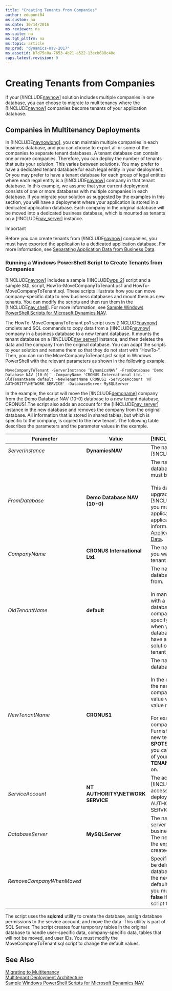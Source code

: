 ```yaml
---
title: "Creating Tenants from Companies"
author: edupont04
ms.custom: na
ms.date: 10/14/2016
ms.reviewer: na
ms.suite: na
ms.tgt_pltfrm: na
ms.topic: article
ms.prod: "dynamics-nav-2017"
ms.assetid: b7d75e0a-7653-4b21-a522-13ecb688c40e
caps.latest.revision: 9
---
```

# Creating Tenants from Companies
If your [!INCLUDE[navnow](includes/navnow_md.md)] solution includes multiple companies in one database, you can choose to migrate to multitenancy where the [!INCLUDE[navnow](includes/navnow_md.md)] companies become tenants of your application database.  

## Companies in Multitenancy Deployments  
 In [!INCLUDE[navnowlong](includes/navnowlong_md.md)], you can maintain multiple companies in each business database, and you can choose to export all or some of the companies to separate tenant databases. A tenant database can contain one or more companies. Therefore, you can deploy the number of tenants that suits your solution. This varies between solutions. You may prefer to have a dedicated tenant database for each legal entity in your deployment. Or you may prefer to have a tenant database for each group of legal entities where each legal entity is a [!INCLUDE[navnow](includes/navnow_md.md)] company in that tenant database. In this example, we assume that your current deployment consists of one or more databases with multiple companies in each database. If you migrate your solution as suggested by the examples in this section, you will have a deployment where your application is stored in a dedicated application database. Each company in the original database will be moved into a dedicated business database, which is mounted as tenants on a [!INCLUDE[nav_server](includes/nav_server_md.md)] instance.  

> [!IMPORTANT]  
>  Before you can create tenants from [!INCLUDE[navnow](includes/navnow_md.md)] companies, you must have exported the application to a dedicated application database. For more information, see [Separating Application Data from Business Data](Separating-Application-Data-from-Business-Data.md).  

### Running a Windows PowerShell Script to Create Tenants from Companies  
 [!INCLUDE[navnow](includes/navnow_md.md)] includes a sample [!INCLUDE[wps_2](includes/wps_2_md.md)] script and a sample SQL script, HowTo-MoveCompanyToTenant.ps1 and HowTo-MoveCompanyToTenant.sql. These scripts illustrate how you can move company-specific data to new business databases and mount them as new tenants. You can modify the scripts and then run them in the [!INCLUDE[nav_shell](includes/nav_shell_md.md)]. For more information, see [Sample Windows PowerShell Scripts for Microsoft Dynamics NAV](Sample-Windows-PowerShell-Scripts-for-Microsoft-Dynamics-NAV.md).  

 The HowTo-MoveCompanyToTenant.ps1 script uses [!INCLUDE[navnow](includes/navnow_md.md)] cmdlets and SQL commands to copy data from a [!INCLUDE[navnow](includes/navnow_md.md)] company in a business database to a new tenant database. It mounts the tenant database on a [!INCLUDE[nav_server](includes/nav_server_md.md)] instance, and then deletes the data and the company from the original database. You can adapt the scripts to your solution and rename them so that they do not start with “HowTo-“. Then, you can run the MoveCompanyToTenant.ps1 script in Windows PowerShell with the relevant parameters as shown in the following example.  

```  
MoveCompanyToTenant -ServerInstance ‘DynamicsNAV’ -FromDatabase 'Demo Database NAV (10-0)' -CompanyName 'CRONUS International Ltd.' -OldTenantName default -NewTenantName CRONUS1 -ServiceAccount 'NT AUTHORITY\NETWORK SERVICE' -DatabaseServer MySQLServer  
```  

 In the example, the script will move the [!INCLUDE[demoname](includes/demoname_md.md)] company from the Demo Database NAV \(10-0\) database to a new tenant database, CRONUS1.The script also adds an account for the [!INCLUDE[nav_server](includes/nav_server_md.md)] instance in the new database and removes the company from the original database. All information that is stored in shared tables, but which is specific to the company, is copied to the new tenant. The following table describes the parameters and the parameter values in the example.  

|Parameter|Value|[!INCLUDE[bp_tabledescription](includes/bp_tabledescription_md.md)]|  
|---------------|-----------|---------------------------------------|  
|*ServerInstance*|**DynamicsNAV**|The name of the [!INCLUDE[nav_server](includes/nav_server_md.md)] instance.|  
|*FromDatabase*|**Demo Database NAV \(10-0\)**|The name of the business database that the company must be moved from.<br /><br /> This database must have been upgraded to [!INCLUDE[navnowlong](includes/navnowlong_md.md)], and you must have exported the application tables to an application database. For more information, see [Separating Application Data from Business Data](Separating-Application-Data-from-Business-Data.md).|  
|*CompanyName*|**CRONUS International Ltd.**|The name of the company that you want to move to a new tenant database.|  
|*OldTenantName*|**default**|The name of the tenant in the database that you are exporting from.<br /><br /> In many cases, you are working with a single-tenant business database that contains multiple companies. If you did not specify another ID for the tenant when you created the tenant database, specify **default**. If you have added more tenants to the solution, you must specify the tenant name.|  
|*NewTenantName*|**CRONUS1**|The name of the new tenant database.<br /><br /> In the example, this is based on the name of the original company. But because this value will identify the tenant, the value must be unique.<br /><br /> For example, if the name of the company is Spotsmeyer’s Furnishings, the name of the new tenant database can be **SPOTSMEYERS**. Alternatively, you can use a naming scheme of your choice, such as **TENANT1**, **TENANT2**, and so on.|  
|*ServiceAccount*|**NT AUTHORITY\\NETWORK SERVICE**|The account that [!INCLUDE[nav_server](includes/nav_server_md.md)] uses to access SQL Server. In a default deployment, this is the NT AUTHORITY\\NETWORK SERVICE account.|  
|*DatabaseServer*|**MySQLServer**|The name of the database tier server where the current business database is located. The new tenant database for the exported company will be created on the same server.|  
|*RemoveCompanyWhenMoved*||Specifies if each company must be deleted in the original tenant database when it is created in the new tenant database. The default value is **true**. Therefore, you must set the parameter to **false** if you do not want the script to delete the companies.|  

 The script uses the **sqlcmd** utility to create the database, assign database permissions to the service account, and move the data. This utility is part of SQL Server. The script creates four temporary tables in the original database to handle user-specific data, company-specific data, tables that will not be moved, and user IDs. You must modify the MoveCompanyToTenant.sql script to change the default values.  

## See Also  
 [Migrating to Multitenancy](Migrating-to-Multitenancy.md)   
 [Multitenant Deployment Architecture](Multitenant-Deployment-Architecture.md)   
 [Sample Windows PowerShell Scripts for Microsoft Dynamics NAV](Sample-Windows-PowerShell-Scripts-for-Microsoft-Dynamics-NAV.md)
